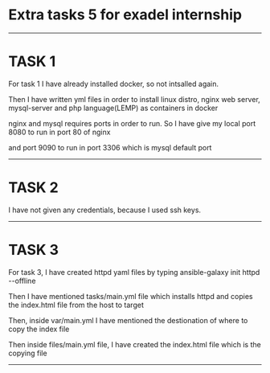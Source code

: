 <h1><b>Extra tasks 5 for exadel internship</h1></b>

<hr>

<h1>TASK 1</h1>

For task 1 I have already installed docker, so not intsalled again.

Then I have written yml files in order to install linux distro, nginx web server, mysql-server and php language(LEMP) as containers in docker

nginx and mysql requires ports in order to run. So I have give my local port 8080 to run in port 80 of nginx

and port 9090 to run in port 3306 which is mysql default port

<hr>

<h1>TASK 2</h1>

I have not given any credentials, because I used ssh keys.

<hr>

<h1>TASK 3</h1>

For task 3, I have created httpd yaml files by typing ansible-galaxy init httpd --offline

Then I have mentioned tasks/main.yml file which installs httpd and copies the index.html file from the host to target

Then, inside var/main.yml I have mentioned the destionation of where to copy the index file

Then inside files/main.yml file, I have created the index.html file which is the copying file

<hr>
